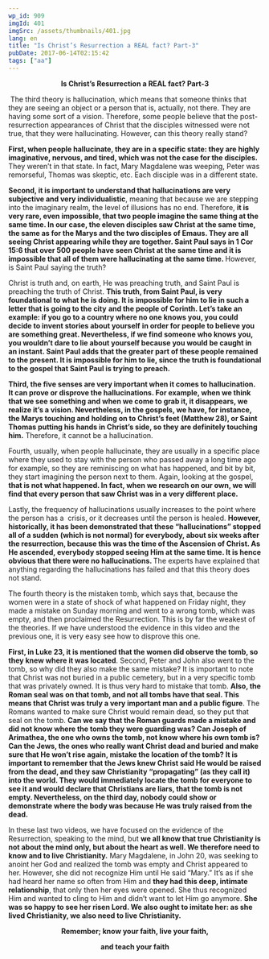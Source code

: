 ```yaml
---
wp_id: 909
imgId: 401
imgSrc: /assets/thumbnails/401.jpg
lang: en
title: "Is Christ’s Resurrection a REAL fact? Part-3"
pubDate: 2017-06-14T02:15:42
tags: ["aa"]
---
```

<!-- page: 6 -->

<p style="text-align: center;"><b>Is Christ’s Resurrection a REAL fact? Part-3</b></p>
<p> The third theory is hallucination, which means that someone thinks that they are seeing an object or a person that is, actually, not there. They are having some sort of a vision. Therefore, some people believe that the post-resurrection appearances of Christ that the disciples witnessed were not true, that they were hallucinating. However, can this theory really stand?</p>
<p><b>First, when people hallucinate, they are in a specific state: they are highly imaginative, nervous, and tired, which was not the case for the disciples.</b> They weren’t in that state. In fact, Mary Magdalene was weeping, Peter was remorseful, Thomas was skeptic, etc. Each disciple was in a different state.</p>
<p><b>Second, it is important to understand that hallucinations are very subjective and very individualistic</b>, meaning that because we are stepping into the imaginary realm, the level of illusions has no end. Therefore, <b>it is very rare, even impossible, that two people imagine the same thing at the same time. In our case, the eleven disciples saw Christ at the same time, the same as for the </b><b>Marys</b><b> and the two disciples of </b><b>Emaus</b><b>. They are all seeing Christ appearing while they are together. Saint Paul says in 1 Cor 15:6 that over 500 people have seen Christ at the same time and it is impossible that all of them were hallucinating at the same time. </b>However, is Saint Paul saying the truth?</p>
<p>Christ is truth and, on earth, He was preaching truth, and Saint Paul is preaching the truth of Christ. <b>This truth, from Saint Paul, is very foundational to what he is doing. It is impossible for him to lie in such a letter that is going to the city</b> <b>and </b><b>the </b><b>people of Corinth. Let’s take an example: if </b><b>you</b><b> go to a c</b><b>ountry</b><b> where no one knows </b><b>you</b><b>, you could decide to invent stories about </b><b>y</b><b>oursel</b><b>f</b> <b>in order for</b><b> people to believe</b><b> you are something great</b><b>. Nevertheless, if we find someone who knows </b><b>you</b><b>, </b><b>you </b><b>wouldn’t dare to lie about </b><b>y</b><b>oursel</b><b>f</b><b> because </b><b>you</b><b> would be caught in an instant. Saint Paul adds that the greater part of these people remained to the present. It is impossible for him to lie, since the truth is foundational to the gospel that Saint Paul is trying to preach.</b></p>
<p><b>Third, the five senses are very important when it comes to hallucination. It can prove or disprove the hallucinations. For example, when we think that we see something and when we come to grab it, it disappears, we realize it’s a vision. Nevertheless, in the gospels, we have, for instance, the </b><b>Marys</b><b> touching and holding on to Christ’s feet (Matthew 28), or Saint Thomas putting his hands in Christ’s</b><b> side</b><b>, so they are </b><b>definitely touching</b><b> him.</b> Therefore, it cannot be a hallucination.</p>
<p>Fourth, usually, when people hallucinate, they are usually in a specific place where they used to stay with the person who passed away a long time ago for example, so they are reminiscing on what has happened, and bit by bit, they start imagining the person next to them. Again, looking at the gospel, <b>that is not what happened. In fact, when we research on our own, we will find that every person that saw Christ was in a very different place. </b></p>
<p>Lastly, the frequency of hallucinations usually increases to the point where the person has a  crisis, or it decreases until the person is healed. <b>However, historically, it has been demonstrated that these </b><b>“</b><b>hallucinations</b><b>”</b><b> stopped </b><b>all of a sudden</b> <b>(</b><b>which is not normal</b><b>)</b><b> for everybody, about six weeks after the resurrection, because this was the time of the Ascension of Christ. As He ascended, everybody stopped seeing Him at the same time. It </b><b>is hence obvious that there were no hallucinations. </b>The experts have explained that anything regarding the hallucinations has failed and that this theory does not stand.</p>
<p>The fourth theory is the mistaken tomb, which says that, because the women were in a state of shock of what happened on Friday night, they made a mistake on Sunday morning and went to a wrong tomb, which was empty, and then proclaimed the Resurrection. This is by far the weakest of the theories. If we have understood the evidence in this video and the previous one, it is very easy see how to disprove this one.</p>
<p><b>First, in Luke 23, it is mentioned that the women did observe the tomb, so they knew where it was located</b>. Second, Peter and John also went to the tomb, so why did they also make the same mistake? It is important to note that Christ was not buried in a public cemetery, but in a very specific tomb that was privately owned. It is thus very hard to mistake that tomb. <b>Also, the Roman seal was on that tomb, and not all tombs have that seal. This means that Christ was truly a very important man and a public figure</b>. The Romans wanted to make sure Christ would remain dead, so they put that seal on the tomb. <b>Can we say that the Roman</b><b> guards</b><b> made a mistake and </b><b>did </b><b>not know where the tomb </b><b>they were guarding </b><b>was? Can Joseph of Arimathea, the one who owns the tomb, not know where his own tomb is? Can the Jews, the ones who </b><b>really want</b><b> Christ dead and buried and make sure that He won’t rise again, mistake the location of the tomb? It is important to remember that the Jews knew Christ said He would be raised from the dead, and they saw </b><b>Christianity</b><b> “propagating” (as they call it) into the world</b><b>. T</b><b>hey </b><b>would </b><b>immediately locate </b><b>the</b><b> tomb for everyone to see it and </b><b>would </b><b>declare that Christians are liars, that the tomb is not empty. Nevertheless, on the third day, nobody could show or demonstrate where the body was because He was truly raised from the dead.</b></p>
<p>In these last two videos, we have focused on the evidence of the Resurrection, speaking to the mind, but <b>we all know that true Christianity is not about the mind only, but about the heart as well. We therefore need to know and </b><b>to </b><b>live Christianity.</b> Mary Magdalene, in John 20, was seeking to anoint her God and realized the tomb was empty and Christ appeared to her. However, she did not recognize Him until He said “Mary.” It’s as if she had heard her name so often from Him and <b>they had this deep, intimate relationship</b>, that only then her eyes were opened. She thus recognized Him and wanted to cling to Him and didn’t want to let Him go anymore. <b>She was so happy to see her risen Lord. We also ought to imitate her: as she lived Christianity, we also need to live Christianity.</b></p>
<p style="text-align: center;"><b>Remember; know your faith, live your faith, </b></p>
<p style="text-align: center;"><b>and teach your faith</b></p>

